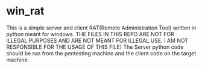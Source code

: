 # win_rat
This is a simple server and client RAT(Remote Administration Tool) written in python meant for windows. THE FILES IN THIS REPO ARE NOT FOR ILLEGAL PURPOSES AND ARE NOT MEANT FOR ILLEGAL USE. I AM NOT RESPONSIBLE FOR THE USAGE OF THIS FILE)
The Server python code should be run from the pentesting machine and the client code on the target machine.
